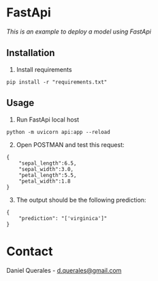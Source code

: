 # FastApi

*This is an example to deploy a model using FastApi*

## Installation

1. Install requirements
```
pip install -r "requirements.txt"
```

## Usage

1. Run FastApi local host
```
python -m uvicorn api:app --reload
```
2. Open POSTMAN and test this request:

```  
{
    "sepal_length":6.5,
    "sepal_width":3.0,
    "petal_length":5.5,
    "petal_width":1.8
}
```

3. The output should be the following prediction:

```  
{
    "prediction": "['virginica']"
}
```

# Contact

Daniel Querales - d.querales@gmail.com

